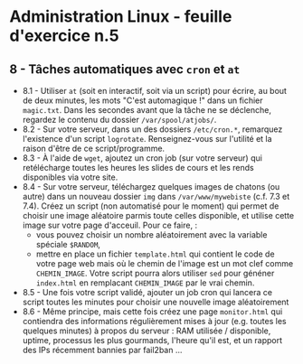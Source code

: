 # Administration Linux - feuille d'exercice n.5

## 8 - Tâches automatiques avec `cron` et `at`

- 8.1 - Utiliser `at` (soit en interactif, soit via un script) pour écrire, au bout de deux minutes, les mots "C'est automagique !" dans un fichier `magic.txt`. Dans les secondes avant que la tâche ne se déclenche, regardez le contenu du dossier `/var/spool/atjobs/`.
- 8.2 - Sur votre serveur, dans un des dossiers `/etc/cron.*`, remarquez l'existence d'un script `logrotate`. Renseignez-vous sur l'utilité et la raison d'être de ce script/programme.
- 8.3 - À l'aide de `wget`, ajoutez un cron job (sur votre serveur) qui retélécharge toutes les heures les slides de cours et les rends disponibles via votre site.
- 8.4 - Sur votre serveur, téléchargez quelques images de chatons (ou autre) dans un nouveau dossier `img` dans `/var/www/mywebiste` (c.f. 7.3 et 7.4). Créez un script (non automatisé pour le moment) qui permet de choisir une image aléatoire parmis toute celles disponible, et utilise cette image sur votre page d'acceuil. Pour ce faire, : 
    - vous pouvez choisir un nombre aléatoirement avec la variable spéciale `$RANDOM`, 
    - mettre en place un fichier `template.html` qui contient le code de votre page web mais où le chemin de l'image est un mot clef comme `CHEMIN_IMAGE`. Votre script pourra alors utiliser `sed` pour généner `index.html` en remplacant `CHEMIN_IMAGE` par le vrai chemin.
- 8.5 - Une fois votre script validé, ajouter un job cron qui lancera ce script toutes les minutes pour choisir une nouvelle image aléatoirement
- 8.6 - Même principe, mais cette fois créez une page `monitor.html` qui contiendra des informations régulièrement mises à jour (e.g. toutes les quelques minutes) à propos du serveur : RAM utilisée / disponible, uptime, processus les plus gourmands, l'heure qu'il est, et un rapport des IPs récemment bannies par fail2ban ...
